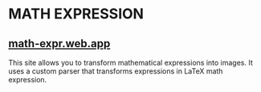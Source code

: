 # MATH EXPRESSION
## [math-expr.web.app](http://math-expr.web.app)

This site allows you to transform mathematical expressions into images. It uses a custom parser that transforms expressions in LaTeX math expression.
